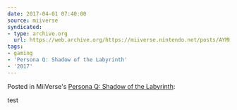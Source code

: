```yaml
---
date: 2017-04-01 07:40:00
source: miiverse
syndicated:
- type: archive.org
  url: https://web.archive.org/https://miiverse.nintendo.net/posts/AYMHAAADAAB2V0gF40co1A
tags:
- gaming
- 'Persona Q: Shadow of the Labyrinth'
- '2017'
---
```


Posted in MiiVerse's [Persona Q: Shadow of the Labyrinth](https://archiverse.guide/game/14866558073482600122):

test
